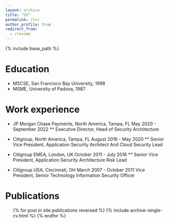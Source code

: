 ```yaml
---
layout: archive
title: "CV"
permalink: /cv/
author_profile: true
redirect_from:
  - /resume
---
```


{% include base_path %}

Education
======
* MSCSE, San Francisco Bay University, 1998
* MSME, University of Padova, 1987

Work experience
======

* JP Morgan Chase Payments, North America, Tampa, FL 	May 2020 - September 2022
** Executive Director, Head of Security Architecture

* Citigroup, North America, Tampa, FL 	August 2016 - May 2020
** Senior Vice President, Application Security Architect And Cloud Security Lead

* Citigroup EMEA, London, UK 	October 2011 - July 2016
** Senior Vice President, Application Security Architecture Risk Lead 

* Citigroup USA, Cincinnati, OH 	March 2007 - October 2011
Vice President, Senior Technology Information Security Officer 

Publications
======
  <ul>{% for post in site.publications reversed %}
    {% include archive-single-cv.html %}
  {% endfor %}</ul>


